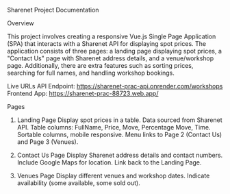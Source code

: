 Sharenet Project Documentation

Overview

This project involves creating a responsive Vue.js Single Page Application (SPA) that interacts with a Sharenet API for displaying spot prices. The application consists of three pages: a landing page displaying spot prices, a "Contact Us" page with Sharenet address details, and a venue/workshop page. Additionally, there are extra features such as sorting prices, searching for full names, and handling workshop bookings.

Live URLs
API Endpoint: https://sharenet-prac-api.onrender.com/workshops
Frontend App: https://sharenet-prac-88723.web.app/

Pages
1. Landing Page
Display spot prices in a table.
Data sourced from Sharenet API.
Table columns: FullName, Price, Move, Percentage Move, Time.
Sortable columns, mobile responsive.
Menu links to Page 2 (Contact Us) and Page 3 (Venues).

2. Contact Us Page
Display Sharenet address details and contact numbers.
Include Google Maps for location.
Link back to the Landing Page.

3. Venues Page
Display different venues and workshop dates.
Indicate availability (some available, some sold out).
